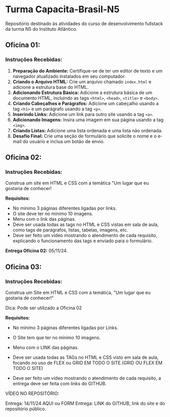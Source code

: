 # Turma Capacita-Brasil-N5

Repositório destinado às atividades do curso de desenvolvimento fullstack da turma N5 do Instituto Atlântico.

## Oficina 01:

### Instruções Recebidas:

1. **Preparação do Ambiente:** Certifique-se de ter um editor de texto e um navegador atualizado instalados em seu computador.
2. **Criando o Arquivo HTML:** Crie um arquivo chamado `index.html` e adicione a estrutura base do HTML.
3. **Adicionando Estrutura Básica:** Adicione a estrutura básica de um documento HTML, incluindo as tags `<html>`, `<head>`, `<title>` e `<body>`.
4. **Criando Cabeçalhos e Parágrafos:** Adicione um cabeçalho usando a tag `<h1>` e um parágrafo usando a tag `<p>`.
5. **Inserindo Links:** Adicione um link para outro site usando a tag `<a>`.
6. **Adicionando Imagens:** Insira uma imagem em sua página usando a tag `<img>`.
7. **Criando Listas:** Adicione uma lista ordenada e uma lista não ordenada.
8. **Desafio Final:** Crie uma seção de formulário que solicite o nome e o e-mail do usuário e inclua um botão de envio.

## Oficina 02:

### Instruções Recebidas:

Construa um site em HTML e CSS com a temática "Um lugar que eu gostaria de conhecer!

**Requisitos:**

- No mínimo 3 páginas diferentes ligadas por links.
- O site deve ter no mínimo 10 imagens.
- Menu com o link das páginas.
- Deve ser usada todas as tags no HTML e CSS vistas em sala de aula, como tags de parágrafos, listas, tabelas, imagens, etc.
- Deve ser feito um vídeo mostrando o atendimento de cada requisito, explicando o funcionamento das tags e enviado para o formulário.

**Entrega Oficina 02:** 05/11/24.

## Oficina 03:

### Instruções Recebidas:

Construa um Site em HTML e CSS com a temática, "Um lugar que eu gostaria de conhecer!"

Dica: Pode ser utilizado a Oficina 02

**Requisitos:**

- No mínimo 3 páginas diferentes ligadas por Links.

- O Site tem que ter no mínimo 10 imagens.

- Menu com o LINK das páginas.

- Deve ser usada todas as TAGs no HTML e CSS visto em sala de aula, focando no uso de FLEX ou GRID EM TODO O SITE.(GRID OU FLEX EM TODO O SITE)

- Deve ser feito um vídeo mostrando o atendimento de cada requisito, a entrega deve ser feita com links do GITHUB.

VÍDEO NO REPOSITÓRIO:


Entrega: 14/11/24 AQUI ou FORM
Entrega: LINK do GITHUB, link do site e do repositório público.
